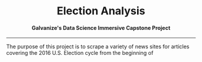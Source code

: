 <center><h1>Election Analysis</h1>

<h4>Galvanize's Data Science Immersive Capstone Project</h4></center>

---
The purpose of this project is to scrape a variety of news sites for articles covering the 2016 U.S. Election cycle from the beginning of 

